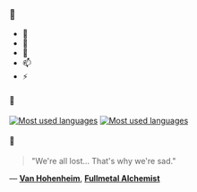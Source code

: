 ### 👋

- 🔭
- 🌱
- 💬
- 📫
- ⚡

#### 🧏

[![Most used languages](https://github-readme-stats-aynah.vercel.app/api/top-langs/?username=aynh&theme=solarized-dark&langs_count=6&layout=compact&hide_title=true)](https://github.com/anuraghazra/github-readme-stats#gh-dark-mode-only)
[![Most used languages](https://github-readme-stats-aynah.vercel.app/api/top-langs/?username=aynh&theme=solarized-light&langs_count=6&layout=compact&hide_title=true)](https://github.com/anuraghazra/github-readme-stats#gh-light-mode-only)

#### 💬

> "We're all lost... That's why we're sad."

&mdash; [**Van Hohenheim**](https://myanimelist.net/character.php?q=Van%20Hohenheim&cat=character), [**Fullmetal Alchemist**](https://myanimelist.net/search/all?q=Fullmetal%20Alchemist&cat=all)
